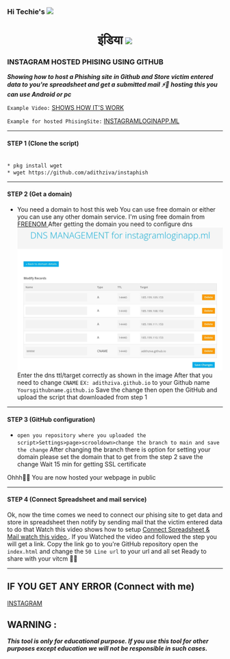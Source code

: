 ### Hi Techie's  <img src="https://media.giphy.com/media/hvRJCLFzcasrR4ia7z/giphy.gif" width="10%">



<!--
\   //~~\ |   |    /\  |~~\|~~  |\  | /~~\~~|~~    /\  |  /~~\ |\  ||~~
 \ /|    ||   |   /__\ |__/|--  | \ ||    | |     /__\ | |    || \ ||--
  |  \__/  \_/   /    \|  \|__  |  \| \__/  |    /    \|__\__/ |  \||__
-->



<h1 align="center">
 इंडिया
<img src="img/in2.gif" width="10%" ></h1>





<h3> INSTAGRAM HOSTED PHISING USING GITHUB</h3>

***Showing how to host a Phishing site in Github and Store victim entered data to you're spreadsheet and get a submitted mail ⚡👀 hosting this you can use Android or pc<br>***

``Example Video:`` <a href="https://youtu.be/IyOgxOoJMTQ">SHOWS HOW IT'S WORK</a>

``Example for hosted PhisingSite:`` <a href="https://instagramloginapp.ml">INSTAGRAMLOGINAPP.ML</a>
<hr>

#### STEP 1 (Clone the script)
```

* pkg install wget
* wget https://github.com/adithziva/instaphish
```

<hr>

#### STEP 2 (Get a domain)

* You need a domain to host this web
You can use free domain or either you can use any other domain service.
I'm using free domain from <a href="https://www.freenom.com/">FREENOM </a>
After getting the domain you need to configure dns 
<img src="dns.jpg"></h1>
Enter the dns ttl/target correctly as shown in the image
After that you need to change `CNAME` `EX: adithziva.github.io` to your Github name `Yoursgithubname.github.io` Save the change then open the GitHub and upload the script that downloaded from step 1

<hr>

#### STEP 3 (GitHub configuration)
* `open you repository where you uploaded the script>Settings>page>scrooldown>change the branch to main and save the change`
After changing the branch there is option for setting your domain please set the domain that to get from the step 2 save the change
Wait 15 min for getting SSL certificate 

Ohhh👀🖤 You are now hosted your webpage in public

<hr>

#### STEP 4 (Connect Spreadsheet and mail service)
Ok, now the time comes we need to connect our phising site to get data and store in spreadsheet then notify by sending mail that the victim entered data to do that 
Watch this video shows how to setup <a href="https://youtu.be/xICEFEJ3sGk">Connect Spreadsheet & Mail watch this video </a>. If you Watched the video and followed the step you will get a link. Copy the link go to
you're GitHub repository open the ```index.html``` and change the ``50 Line url`` to your url and all set Ready to share with your vitcm 🙂🫡

<hr>

## IF YOU GET ANY ERROR (Connect with me)
<a href="https://instagram.com/mr_ziva_">INSTAGRAM</a>

## WARNING : 
***This tool is only for educational purpose. If you use this tool for other purposes except education we will not be responsible in such cases.***
